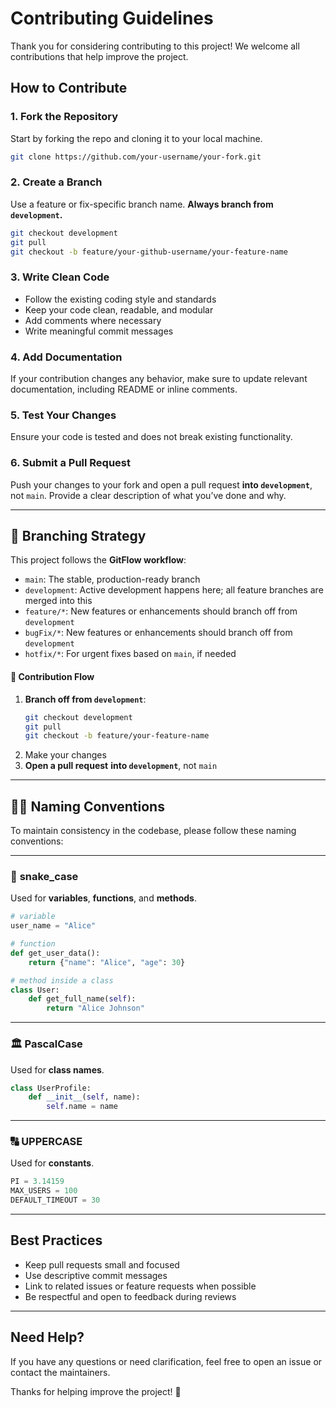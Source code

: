 # Contributing Guidelines

Thank you for considering contributing to this project! We welcome all contributions that help improve the project.

## How to Contribute

### 1. Fork the Repository
Start by forking the repo and cloning it to your local machine.

```bash
git clone https://github.com/your-username/your-fork.git
```

### 2. Create a Branch
Use a feature or fix-specific branch name. **Always branch from `development`.**

```bash
git checkout development
git pull
git checkout -b feature/your-github-username/your-feature-name
```

### 3. Write Clean Code
- Follow the existing coding style and standards
- Keep your code clean, readable, and modular
- Add comments where necessary
- Write meaningful commit messages

### 4. Add Documentation
If your contribution changes any behavior, make sure to update relevant documentation, including README or inline comments.

### 5. Test Your Changes
Ensure your code is tested and does not break existing functionality.

### 6. Submit a Pull Request
Push your changes to your fork and open a pull request **into `development`**, not `main`. Provide a clear description of what you’ve done and why.

---

## 🔄 Branching Strategy

This project follows the **GitFlow workflow**:

- `main`: The stable, production-ready branch  
- `development`: Active development happens here; all feature branches are merged into this  
- `feature/*`: New features or enhancements should branch off from `development`  
- `bugFix/*`: New features or enhancements should branch off from `development`  
- `hotfix/*`: For urgent fixes based on `main`, if needed

#### 📌 Contribution Flow

1. **Branch off from `development`**:
   ```bash
   git checkout development
   git pull
   git checkout -b feature/your-feature-name
   ```
2. Make your changes
3. **Open a pull request** **into `development`**, not `main`

---

## 🧑‍💻 Naming Conventions

To maintain consistency in the codebase, please follow these naming conventions:

---

### 🐍 **snake_case**  
Used for **variables**, **functions**, and **methods**.

```python
# variable
user_name = "Alice"

# function
def get_user_data():
    return {"name": "Alice", "age": 30}

# method inside a class
class User:
    def get_full_name(self):
        return "Alice Johnson"
```

---

### 🏛 **PascalCase**  
Used for **class names**.

```python
class UserProfile:
    def __init__(self, name):
        self.name = name
```

---

### 🔠 **UPPERCASE**  
Used for **constants**.

```python
PI = 3.14159
MAX_USERS = 100
DEFAULT_TIMEOUT = 30
```


---

## Best Practices

- Keep pull requests small and focused  
- Use descriptive commit messages  
- Link to related issues or feature requests when possible  
- Be respectful and open to feedback during reviews

---

## Need Help?

If you have any questions or need clarification, feel free to open an issue or contact the maintainers.

Thanks for helping improve the project! 🙌

